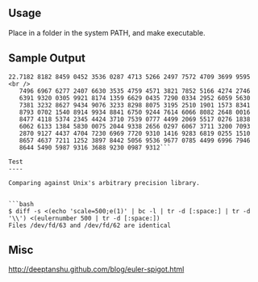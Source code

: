 Usage
-----
Place in a folder in the system PATH, and make executable.

Sample Output
-------------

```$ eulernumber 500 # returns
22.7182 8182 8459 0452 3536 0287 4713 5266 2497 7572 4709 3699 9595 <br />
   7496 6967 6277 2407 6630 3535 4759 4571 3821 7852 5166 4274 2746 
   6391 9320 0305 9921 8174 1359 6629 0435 7290 0334 2952 6059 5630
   7381 3232 8627 9434 9076 3233 8298 8075 3195 2510 1901 1573 8341
   8793 0702 1540 8914 9934 8841 6750 9244 7614 6066 8082 2648 0016
   8477 4118 5374 2345 4424 3710 7539 0777 4499 2069 5517 0276 1838
   6062 6133 1384 5830 0075 2044 9338 2656 0297 6067 3711 3200 7093 
   2870 9127 4437 4704 7230 6969 7720 9310 1416 9283 6819 0255 1510 
   8657 4637 7211 1252 3897 8442 5056 9536 9677 0785 4499 6996 7946 
   8644 5490 5987 9316 3688 9230 0987 9312``` 

Test
----

Comparing against Unix's arbitrary precision library.


```bash
$ diff -s <(echo 'scale=500;e(1)' | bc -l | tr -d [:space:] | tr -d '\\') <(eulernumber 500 | tr -d [:space:])
Files /dev/fd/63 and /dev/fd/62 are identical
```

Misc
----

http://deeptanshu.github.com/blog/euler-spigot.html

